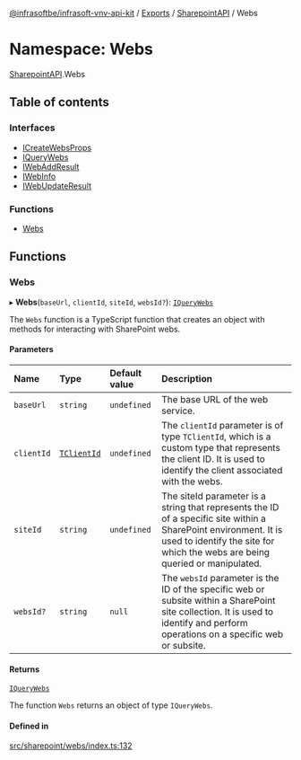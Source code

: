 [@infrasoftbe/infrasoft-vnv-api-kit](../README.md) / [Exports](../modules.md) / [SharepointAPI](SharepointAPI.md) / Webs

# Namespace: Webs

[SharepointAPI](SharepointAPI.md).Webs

## Table of contents

### Interfaces

- [ICreateWebsProps](../interfaces/SharepointAPI.Webs.ICreateWebsProps.md)
- [IQueryWebs](../interfaces/SharepointAPI.Webs.IQueryWebs.md)
- [IWebAddResult](../interfaces/SharepointAPI.Webs.IWebAddResult.md)
- [IWebInfo](../interfaces/SharepointAPI.Webs.IWebInfo.md)
- [IWebUpdateResult](../interfaces/SharepointAPI.Webs.IWebUpdateResult.md)

### Functions

- [Webs](SharepointAPI.Webs.md#webs)

## Functions

### Webs

▸ **Webs**(`baseUrl`, `clientId`, `siteId`, `websId?`): [`IQueryWebs`](../interfaces/SharepointAPI.Webs.IQueryWebs.md)

The `Webs` function is a TypeScript function that creates an object with methods for interacting
with SharePoint webs.

#### Parameters

| Name | Type | Default value | Description |
| :------ | :------ | :------ | :------ |
| `baseUrl` | `string` | `undefined` | The base URL of the web service. |
| `clientId` | [`TClientId`](SharepointAPI.Sites.md#tclientid) | `undefined` | The `clientId` parameter is of type `TClientId`, which is a custom type that represents the client ID. It is used to identify the client associated with the webs. |
| `siteId` | `string` | `undefined` | The siteId parameter is a string that represents the ID of a specific site within a SharePoint environment. It is used to identify the site for which the webs are being queried or manipulated. |
| `websId?` | `string` | `null` | The `websId` parameter is the ID of the specific web or subsite within a SharePoint site collection. It is used to identify and perform operations on a specific web or subsite. |

#### Returns

[`IQueryWebs`](../interfaces/SharepointAPI.Webs.IQueryWebs.md)

The function `Webs` returns an object of type `IQueryWebs`.

#### Defined in

[src/sharepoint/webs/index.ts:132](https://github.com/infrasoftbe/Infrasoft-vnv-api-kit/blob/63c0e77/src/sharepoint/webs/index.ts#L132)
